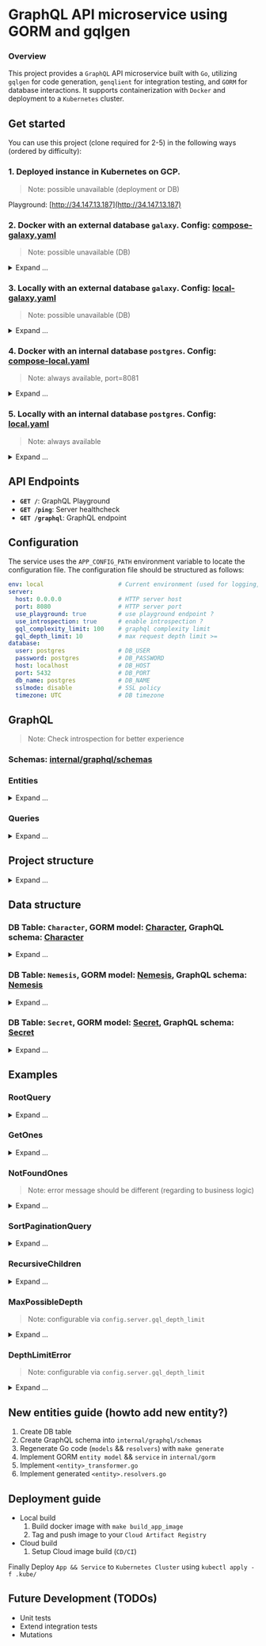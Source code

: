 # GraphQL API microservice using GORM and gqlgen

### Overview
This project provides a `GraphQL` API microservice built with `Go`,
utilizing `gqlgen` for code generation,
`genqlient` for integration testing,
and `GORM` for database interactions.
It supports containerization with `Docker`
and deployment to a `Kubernetes` cluster.

## Get started
You can use this project (clone required for 2-5) in the following ways (ordered by difficulty):
### 1. Deployed instance in Kubernetes on GCP.
> Note: possible unavailable (deployment or DB)

Playground: [http://34.147.13.187](http://34.147.13.187)
### 2. Docker with an external database `galaxy`. Config: [compose-galaxy.yaml](https://github.com/kalalannn/go-graphql_galaxy/blob/main/config/compose-galaxy.yaml)
> Note: possible unavailable (DB)
<details>
<summary><a>Expand ... </a></summary>

* Prerequisite: `docker` ideally with [buildx](https://github.com/docker/buildx)
* Start (Up)

```bash
make build_app_image up_galaxy
```
* Finish (Down)

```bash
make down_galaxy
```
</details>

### 3. Locally with an external database `galaxy`. Config: [local-galaxy.yaml](https://github.com/kalalannn/go-graphql_galaxy/blob/main/config/local-galaxy.yaml)
> Note: possible unavailable (DB)
<details>
<summary><a>Expand ... </a></summary>

* Prerequisite: `go >= 1.23`
* Start (Up)
```bash
make mod_download local_run_galaxy
```
* Finish (Down)
```bash
^C
```
</details>

### 4. Docker with an internal database `postgres`. Config: [compose-local.yaml](https://github.com/kalalannn/go-graphql_galaxy/blob/main/config/compose-local.yaml)
> Note: always available, port=8081
<details>
<summary><a>Expand ... </a></summary>

* Prerequisite: `docker` ideally with [buildx](https://github.com/docker/buildx)
* Start (Up)
```bash
make up_local
make migrate_db    # Run once
```

* Finish (Down)
```bash
make down_local
make clean_db      # if needed
```
</details>

### 5. Locally with an internal database `postgres`. Config: [local.yaml](https://github.com/kalalannn/go-graphql_galaxy/blob/main/config/local.yaml)
> Note: always available
<details>
<summary><a>Expand ... </a></summary>

* Prerequisite: `go >= 1.23`, `docker` ideally with [buildx](https://github.com/docker/buildx)
* Start (Up)
```
make up_db_only
make migrate_db    # Run once
make local_run
```
* Finish (Down)
```bash
^C
make down_db_only
make clean_db      # if needed
```
</details>

## API Endpoints
- **`GET /`**: GraphQL Playground
- **`GET /ping`**: Server healthcheck
- **`GET /graphql`**: GraphQL endpoint

## Configuration
The service uses the `APP_CONFIG_PATH` environment variable to locate the configuration file. The configuration file should be structured as follows:
```yaml
env: local                     # Current environment (used for logging, etc.)
server:
  host: 0.0.0.0                # HTTP server host
  port: 8080                   # HTTP server port
  use_playground: true         # use playground endpoint ?
  use_introspection: true      # enable introspection ?
  gql_complexity_limit: 100    # graphql complexity limit
  gql_depth_limit: 10          # max request depth limit >=
database:
  user: postgres               # DB_USER
  password: postgres           # DB_PASSWORD
  host: localhost              # DB_HOST
  port: 5432                   # DB_PORT
  db_name: postgres            # DB_NAME
  sslmode: disable             # SSL policy
  timezone: UTC                # DB timezone
```

## GraphQL
> Note: Check introspection for better experience
### Schemas: [internal/graphql/schemas](https://github.com/kalalannn/go-graphql_galaxy/tree/main/internal/graphql/schemas)

### Entities
<details>
<summary><a>Expand ... </a></summary>

```graphql
type Character {
  id: ID!
  name: String!
  gender: String
  ability: String!
  minimal_distance: Float!
  weight: Float
  born: String!
  in_space_since: String
  beer_consumption: Int!
  knows_the_answer: Boolean!
  nemeses: [Nemesis!]!
}

type Genders {
  male: Int64!
  female: Int64!
  other: Int64!
}

type Nemesis {
  id: ID!
  is_alive: Boolean!
  years: Int
  character: Character!
  secrets: [Secret!]!
}

type AliveNemeses {
  alive: Int64!
  dead: Int64!
}

type Secret {
  id: ID!
  secret_code: Int64!
  nemesis: Nemesis!
}
```
</details>

### Queries
<details>
<summary><a>Expand ... </a></summary>

```graphql
type Query {
  server_time: String!
  health_check: Boolean!
  # Character
  average_age: Float!
  average_weight: Float!
  average_beer_consumption: Float!
  characters_count: Int64!
  characters(
    orderBy: CharacterOrderBy = {field: id, direction: ASC}, # default
    pagination: PaginationInput
  ): [Character!]!
  character(id: ID!): Character
  genders: Genders!
  # Nemesis
  nemeses_count: Int64!
  average_nemeses_years: Float!
  nemeses(
    orderBy: NemesisOrderBy = {field: id, direction: ASC}, # default
    pagination: PaginationInput
  ): [Nemesis!]!
  nemesis(id: ID!): Nemesis
  alive_nemeses: AliveNemeses
  # Secret
  secrets_count: Int64!
  secrets(
    orderBy: SecretOrderBy = {field: id, direction: ASC}, # default
    pagination: PaginationInput
  ): [Secret!]!
  secret(id: ID!): Secret
}
```
</details>


## Project structure
<details>
<summary><a>Expand ... </a></summary>

```bash
├── cmd                                # entrypoints (main)
│   ├── generate                       # GQLGen go code generator
│   └── server                         # GraphQL server main
├── config                             # Server configuration files for environments
│   └── ...
├── docker-compose-(local|galaxy).yaml # Docker-compose for db: local (postgres) and external (galaxy)
├── Dockerfile.(core|base|app)         # Core, Base and App Dockerfiles
├── gqlgen.yml                         # GQLGen configuration
├── genqlient.yaml                     # GenQlient configuration
├── go.mod && go.sum                   # Go modules, versions and checksums
├── internal                           # Internal modules (business logic)
│   ├── app                            # Application module
│   ├── genqlient                      # GenQlient module
│   │   ├── generated                  # generated by GenQlient
│   │   └── operations                 # GenQlient client's queiries (for integration tests)
│   │       └── ...
│   ├── gorm                           # GORM module
│   │   ├── entities                   # Entities module (Character, Nemesis, Secret)
│   │   │   ├── ...
│   │   └── services                   # Services module (entities management, DB operations)
│   │       └── ...
│   ├── gqlcontext                     # gqlcontext processor (for Depth extension and DB preloads)
│   ├── graphql                        # GraphQL module
│   │   ├── generated                  # generated by GQLGen
│   │   ├── models                     # generated Go models from GraphQL schemas
│   │   │   └── ...
│   │   ├── resolvers                  # GraphQL query resolvers
│   │   │   └── ...
│   │   └── schemas                    # GraphQL schemas (for generation)
│   │       └── ...
│   ├── server                         # HTTP Server configuration (routes, handlers, extensions)
│   │   └── ...
│   └── transformers                   # Transform GORM DB Entities to generated GraphQL models
│       └── ...
├── Makefile                           # Makefile for most operations
├── pkg                                # Shared modules (no business logic)
│   └── ...
├── sql                                # Raw PostgreSQL files for psql
│   └── ...
└── tests                              # Integration tests folder
    └── ...
```
</details>

## Data structure
### DB Table: `Character`, GORM model: [Character](https://github.com/kalalannn/go-graphql_galaxy/blob/main/internal/gorm/entities/character.go), GraphQL schema: [Character](https://github.com/kalalannn/go-graphql_galaxy/blob/main/internal/graphql/schemas/character.graphql#L1-L13)

<details>
<summary><a>Expand ... </a></summary>
    
```sql
    Column        |         Type         | NULLable?
------------------+----------------------+----------
 id               | integer              | not null
 name             | text                 | not null
 gender           | text                 |         
 ability          | text                 | not null
 minimal_distance | numeric              | not null
 weight           | numeric              |         
 born             | timestamp without tz | not null
 in_space_since   | timestamp without tz |         
 beer_consumption | integer              | not null
 knows_the_answer | boolean              | not null
----------------------------------------------------
Referenced by:
  TABLE "nemesis" CONSTRAINT "character" FOREIGN KEY (character_id) REFERENCES "character"(id) NOT VALID
```
</details>

### DB Table: `Nemesis`, GORM model: [Nemesis](https://github.com/kalalannn/go-graphql_galaxy/blob/main/internal/gorm/entities/nemesis.go), GraphQL schema: [Nemesis](https://github.com/kalalannn/go-graphql_galaxy/blob/main/internal/graphql/schemas/nemesis.graphql#L1-L7)
<details>
<summary><a>Expand ... </a></summary>
    
```sql
    Column    |  Type   | NULLable?
--------------+---------+----------
 is_alive     | boolean | not null 
 years        | integer |
 id           | integer | not null 
 character_id | integer |
-----------------------------------
Foreign keys:
    "character" FOREIGN KEY (character_id) REFERENCES "character"(id) NOT VALID
Referenced by:
    TABLE "secret" CONSTRAINT "nemesis" FOREIGN KEY (nemesis_id) REFERENCES nemesis(id)
```
</details>

### DB Table: `Secret`, GORM model: [Secret](https://github.com/kalalannn/go-graphql_galaxy/blob/main/internal/gorm/entities/secret.go), GraphQL schema: [Secret](https://github.com/kalalannn/go-graphql_galaxy/blob/main/internal/graphql/schemas/secret.graphql#L1-L5)
<details>
<summary><a>Expand ... </a></summary>
   
```sql
   Column    |  Type   | NULLable?
-------------+---------+----------
 id          | integer | not null 
 secret_code | bigint  | not null 
 nemesis_id  | integer | not null 
----------------------------------
Foreign keys:
    "nemesis" FOREIGN KEY (nemesis_id) REFERENCES nemesis(id)
```
</details>

## Examples
### RootQuery
<details>
<summary>Expand ...</summary>

* Request:
```graphql
query RootQuery {
  server_time
  health_check
  characters_count
  average_age
  average_weight
  average_beer_consumption
  nemeses_count
  average_nemeses_years
  secrets_count
  genders {
    male
    female
    other
  }
  alive_nemeses {
    alive
    dead
  }
}
```
* Response:
```json
{
  "data": {
    "server_time": "2025-02-02T13:54:06Z",
    "health_check": true,
    "characters_count": 11,
    "average_age": 40.91,
    "average_weight": 104.03,
    "average_beer_consumption": 134527.91,
    "nemeses_count": 13,
    "average_nemeses_years": 113.75,
    "secrets_count": 25,
    "genders": {
      "male": 6,
      "female": 2,
      "other": 3
    },
    "alive_nemeses": {
      "alive": 11,
      "dead": 2
    }
  }
}
```
</details>

### GetOnes
<details>
<summary>Expand ...</summary>

* Request:
```graphql
query GetOnes {
  character(id: 2) {
    id
    ability
    beer_consumption
    born
    gender
    in_space_since
    knows_the_answer
    minimal_distance
    name
    weight
  }
  nemesis(id: 8) {
    id
    years
    is_alive
  }
  secret(id: 7) {
    id
    secret_code
  }
}
```
* Response:
```json
{
  "data": {
    "character": {
      "id": "2",
      "ability": "mathematician",
      "beer_consumption": 6704,
      "born": "1994-12-14T00:00:00Z",
      "gender": "female",
      "in_space_since": "2014-12-24T17:21:50Z",
      "knows_the_answer": true,
      "minimal_distance": 6.2,
      "name": "Trillian",
      "weight": 49
    },
    "nemesis": {
      "id": "8",
      "years": 2,
      "is_alive": true
    },
    "secret": {
      "id": "7",
      "secret_code": 9449428626
    }
  }
}
```
</details>

### NotFoundOnes
> Note: error message should be different (regarding to business logic)

<details>
<summary>Expand ...</summary>

* Request:
```graphql
query NotFoundOnes {
  character(id: 9999) {
    id
  }
  nemesis(id: 9999) {
    id
    years
    is_alive
  }
  secret(id: 9999) {
    id
  }
}
```
* Response:
```json
{
  "errors": [
    {
      "message": "record not found",
      "path": [
        "character"
      ]
    },
    {
      "message": "record not found",
      "path": [
        "secret"
      ]
    },
    {
      "message": "record not found",
      "path": [
        "nemesis"
      ]
    }
  ],
  "data": {
    "character": null,
    "nemesis": null,
    "secret": null
  }
}
```
</details>

### SortPaginationQuery
<details>
<summary>Expand ...</summary>

* Request:
```graphql
query SortPaginationQuery {
  characters(
    orderBy: { field: name, direction: ASC },
    pagination: {limit: 1})
  {
    id
    name
    beer_consumption
  }
  nemeses(
    orderBy: {field: years, direction: ASC},
    pagination: {limit: 2})
  {
    id
    years
  }
  secrets(
    orderBy: {field: secret_code, direction: DESC},
    pagination: {limit: 3})
  {
    id
    secret_code
  }
}
```
* Response:
```json
{
  "data": {
    "characters": [
      {
        "id": "9",
        "name": "Alice Beeblebrox",
        "beer_consumption": 64
      }
    ],
    "nemeses": [
      {
        "id": "8",
        "years": 2
      },
      {
        "id": "2",
        "years": 28
      }
    ],
    "secrets": [
      {
        "id": "7",
        "secret_code": 9449428626
      },
      {
        "id": "6",
        "secret_code": 9442445871
      },
      {
        "id": "24",
        "secret_code": 8424742058
      }
    ]
  }
}
```
</details>

### RecursiveChildren
<details>
<summary>Expand ...</summary>

* SQL:
```sql
SELECT
  c.id AS c_id, c.name,
  n.id AS n_id, n.is_alive, n.years,
  s.id AS s_id, s.secret_code AS s_code
FROM character c
  JOIN nemesis n ON c.id = n.character_id
  JOIN secret  s ON n.id = s.nemesis_id where c.id = 12;

 c_id |  name   | n_id | is_alive | years | s_id |   s_code
------+---------+------+----------+-------+------+------------
   12 | Frankie |    7 | t        |   953 |   13 | 5467717091
   12 | Frankie |    7 | t        |   953 |   14 | 4166492176
   12 | Frankie |    8 | t        |     2 |   15 | 6271440484
   12 | Frankie |    8 | t        |     2 |   16 | 6275689247
```
* Request:
```graphql
query RecursiveChildren {
  character(id: 12) {
    id
    nemeses{
      id
      secrets{
        id
        nemesis{
          id
          character{
            id
          }
        }
      }
    }
  }
}
```
* Response:
```json
{
  "data": {
    "character": {
      "id": "12",
      "nemeses": [
        {
          "id": "7",
          "secrets": [
            {
              "id": "13",
              "nemesis": {
                "id": "7",
                "character": {
                  "id": "12"
                }
              }
            },
            {
              "id": "14",
              "nemesis": {
                "id": "7",
                "character": {
                  "id": "12"
                }
              }
            }
          ]
        },
        {
          "id": "8",
          "secrets": [
            {
              "id": "15",
              "nemesis": {
                "id": "8",
                "character": {
                  "id": "12"
                }
              }
            },
            {
              "id": "16",
              "nemesis": {
                "id": "8",
                "character": {
                  "id": "12"
                }
              }
            }
          ]
        }
      ]
    }
  }
}
```
</details>

### MaxPossibleDepth
> Note: configurable via `config.server.gql_depth_limit`

<details>
<summary>Expand ...</summary>

* Request:
```graphql
query MaxPossibleDepth {
  character(id: 2) {
    id
    nemeses {
      id
      character{
        id
        nemeses{
          id
          character{
            id
            nemeses{
              id
              character{
                id
                nemeses{
                  id
                  character{
                    id
                  }
                }
              }
            }
          }
        }
      }
    }
  }
}
```
* Response:
```json
{
  "data": {
    "character": {
      "id": "2",
      "nemeses": [
        {
          "id": "1",
          "character": {
            "id": "2",
            "nemeses": [
              {
                "id": "1",
                "character": {
                  "id": "2",
                  "nemeses": [
                    {
                      "id": "1",
                      "character": {
                        "id": "2",
                        "nemeses": [
                          {
                            "id": "1",
                            "character": {
                              "id": "2"
                            }
                          }
                        ]
                      }
                    }
                  ]
                }
              }
            ]
          }
        }
      ]
    }
  }
}
```
</details>

### DepthLimitError
> Note: configurable via `config.server.gql_depth_limit`

<details>
<summary>Expand ...</summary>

* Request:
```graphql
query DepthLimitError {
  character(id: 2) {
    id
    nemeses {
      id
      character{
        id
        nemeses{
          id
          character{
            id
            nemeses{
              id
              character{
                id
                nemeses{
                  id
                  character{
                    id
                    nemeses{ // depth >= MaxDepthLimit
                      id
                    }
                  }
                }
              }
            }
          }
        }
      }
    }
  }
}
```
* Response:
```json
{
  "errors": [
    {
      "message": "Max depth limit exceeded >= 10",
      "extensions": {
        "code": "DEPTH_LIMIT_EXCEEDED"
      }
    }
  ],
  "data": null
}
```
</details>

<!--
### Template
<details>
<summary>Expand ...</summary>

* Request:
```graphql
```
* Response:
```json
```
</details>
-->

## New entities guide (howto add new entity?)
1. Create DB table
2. Create GraphQL schema into `internal/graphql/schemas`
3. Regenerate Go code (`models` && `resolvers`) with `make generate`
4. Implement GORM `entity model` && `service` in `internal/gorm`
5. Implement `<entity>_transformer.go`
6. Implement generated `<entity>.resolvers.go`

## Deployment guide
* Local build
  1. Build docker image with `make build_app_image`
  2. Tag and push image to your `Cloud Artifact Registry`
* Cloud build
  1. Setup Cloud image build (`CD/CI`)

Finally Deploy `App && Service` to `Kubernetes Cluster` using `kubectl apply -f .kube/`

## Future Development (TODOs)
* Unit tests
* Extend integration tests
* Mutations
